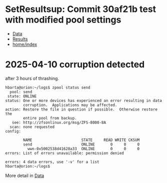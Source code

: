 # SetResultsup: Commit 30af21b test with modified pool settings

* [Data](./data.md)
* [Results](./results.md)
* [home/index](./../../index.md)

# 2025-04-10 corruption detected

after 3 hours of thrashing.

```text
hbarta@orion:~/logs$ zpool status send
  pool: send
 state: ONLINE
status: One or more devices has experienced an error resulting in data
        corruption.  Applications may be affected.
action: Restore the file in question if possible.  Otherwise restore the
        entire pool from backup.
   see: http://zfsonlinux.org/msg/ZFS-8000-8A
  scan: none requested
config:

        NAME                      STATE     READ WRITE CKSUM
        send                      ONLINE       0     0     0
          wwn-0x5002538d41628a33  ONLINE       0     0     0
errors: List of errors unavailable: permission denied

errors: 4 data errors, use '-v' for a list
hbarta@orion:~/logs$ 
```

More detail in [Data](./data.md#2025-04-10-last-syncoid)
